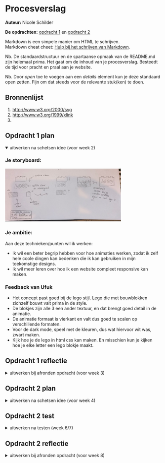 # Procesverslag
**Auteur:** Nicole Schilder

**De opdrachten:** [opdracht 1](opdracht1/index.html) en [opdracht 2](opdracht2/index.html)


Markdown is een simpele manier om HTML te schrijven.  
Markdown cheat cheet: [Hulp bij het schrijven van Markdown](https://github.com/adam-p/markdown-here/wiki/Markdown-Cheatsheet).

Nb. De standaardstructuur en de spartaanse opmaak van de README.md zijn helemaal prima. Het gaat om de inhoud van je procesverslag. Besteedt de tijd voor pracht en praal aan je website.

Nb. Door *open* toe te voegen aan een *details* element kun je deze standaard open zetten. Fijn om dat steeds voor de relevante stuk(ken) te doen.



## Bronnenlijst
  1. http://www.w3.org/2000/svg
  2. http://www.w3.org/1999/xlink
  3. 



## Opdracht 1 plan

<details open>
  <summary>uitwerken na schetsen idee (voor week 2)</summary>


  ### Je storyboard:
<img src="readme-images/a_storyboard_lego.jpg" width="375px" alt="storyboard">

  ### Je ambitie: 
  Aan deze technieken/punten wil ik werken:
  - Ik wil een beter begrip hebben voor hoe animaties werken, zodat ik zelf hele coole dingen kan bedenken die ik kan gebruiken
  in mijn toekomstige designs.
  - Ik wil meer leren over hoe ik een website compleet responsive kan maken.
  
  ### Feedback van Ufuk
  - Het concept past goed bij de logo stijl. Lego die met bouwblokken zichzelf bouwt valt prima in de style.
  - De blokjes zijn alle 3 een ander textuur, en dat brengt goed detail in de animatie.
  - De animatie formaat is vierkant en valt dus goed te scalen op verschillende formaten.
  - Voor de dark mode, speel met de kleuren, dus wat hiervoor wit was, zwart maken.
  - Kijk hoe je de lego in html css kan maken. En misschien kun je kijken hoe je elke letter een lego blokje maakt.
 
</details>



## Opdracht 1 reflectie

<details>
  <summary>uitwerken bij afronden opdracht (voor week 3)</summary>


  ### Je uitkomst - karakteristiek screenshot(s):
  <img src="readme-images/lego.png" width="375px" alt="uitomst opdracht 1">


  ### Dit ging goed/Heb ik geleerd: 
  Ik begrijp beter hoe animaties werken in css en ik heb geleerd hoe je met after and before dingen kunt toevoegen. Ook ben ik iets beter geworden in responsivness. 

  ### Dit was lastig/Is niet gelukt:
  Ik vond het eerst lastig om een logo blokje te maken, maar Sanne heeft me heel goed uitgelegd hoe ik dat eigenlijk heel makkelijk kon doen met linear gradients.

  <img src="readme-images/blokje.png" width="375px" alt="bummer">
</details>



## Opdracht 2 plan

<details>
  <summary>uitwerken na schetsen idee (voor week 4)</summary>


  ### Je ontwerp:
  <img src="readme-images/mijnidee.png" width="375px" alt="ontwerp opdracht 2">


  ### Je ambitie: 
  Aan deze technieken/punten wil ik werken:
  - Javascript begrijpen
  - Toegankelijkheid
  
</details>



## Opdracht 2 test

<details>
  <summary>uitwerken na testen (week 6/7)</summary>

  Neem minimaal 5 bevindingen op:

  ### Bevinding 1:
  Ik wil de svg's die op elkaar staan apart kunnen aanklikken, maar dat gaat niet, doordat het onzichtbare deel van de svg niet als onzichtbaar wordt gezien.

  #### oplossing:
  alle svg's samenvoegen in een svg element in de html. Ziet er niet uit, maar hierdoor kan ik puur de delen van mijn svg waar daadwerkelijk content is aanklikken.


  ### Bevinding 2:
  Het lukt mij maar niet om een carousel te maken en ook niet om een library te gebruiken hiervoor.

  #### oplossing:
  Ik heb de carousel weggehaald. selecteren doe je door de delen van de schoen aan de klikken en onder de schoen staat aangegeven welk deel van de schoen is geselecteerd. Volgende keer moet ik mij meer verdiepen in hoe javascript werkt om dit goed te kunnen verwezenlijken. Of beter worden met libraries. 

  ### Bevinding 3:
  Het onzichtbare deel van de svg lijkt soms de overlappen met de middelste buttons waarmee je de kleuren kiest. Hierdoor kan je er niet altijd op klikken. Het is me nog niet helemaal gelukt om dit op te lossen. Volgende keer maak ik de svg's gewoon met veel minder witruimte, dan kan ik dit voortaan voorkomen.
  
  ### Bevinding 4:
  Het javascript gedeelte vond ik enorm lastig. Ik ben nog niet zo bekend met javascript en ik vind uitleg niet altijd even duidelijk. Mijn code had veel korter gekund volgens mijn vriend, maar ik heb het gelaten voor wat het is, omdat ik het anders niet meer begreep. Ik moet echt een cursus javascript gaan doen denk ik.
  
   ### Bevinding 5:
  Al met al had ik hier meer tijd voor moeten vrij maken en moet ik leren omgaan met stress, want door de stress kon ik niet meer goed nadenken en kwam er niks meer binnen, waardoor ik het allemaal minder goed begreep en hierdoor heb ik minder kunnen doen dan ik had gewild.
</details>


## Opdracht 2 reflectie

<details>
  <summary>uitwerken bij afronden opdracht (voor week 8)</summary>

  ### Je uitkomst - karakteristiek screenshot(s):
  <img src="readme-images/resultaat.png" width="375px" alt="uitkomst opdracht 2">


  ### Dit ging goed/Heb ik geleerd: 
  Ik vond de tweede opdracht een stuk lastiger. Ik was er laat aan begonnen, doordat ik veel tijd kwijt was aan project visual en dacht het wel te redden met een extra weekje als ik voor de herkansing zou gaan. Maar het was toch lastiger dan ik dacht. Ik heb een beetje meer geleerd over Javascript en hoe je svg's klikbaar kan maken, puur met alleen de code van de svg. (is lastig uit te leggen zonder de code erbij)

  <img src="readme-images/svg.png" width="375px" alt="top">


  ### Dit was lastig/Is niet gelukt:
  De hele carousel is niet gelukt. Ik ben hier best veel tijd aan kwijt geraakt en op een gegeven moment moest ik alleen maar huilen, omdat het niet wilde lukken. Nu kan ik er om lachen, maar het was echt niet leuk. Ik heb tussendoor een screenshot gemaakt van code die ik niet had gebruikt, maar wel had geprobeerd.

  <img src="readme-images/lastig.png" width="375px" alt="bummer">
</details>
